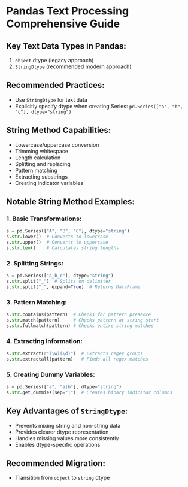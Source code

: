 # Pandas Text Processing Comprehensive Guide

## Key Text Data Types in Pandas:
1. `object` dtype (legacy approach)
2. `StringDtype` (recommended modern approach)

## Recommended Practices:
- Use `StringDtype` for text data
- Explicitly specify dtype when creating Series: `pd.Series(["a", "b", "c"], dtype="string")`

## String Method Capabilities:
- Lowercase/uppercase conversion
- Trimming whitespace
- Length calculation
- Splitting and replacing
- Pattern matching
- Extracting substrings
- Creating indicator variables

## Notable String Method Examples:

### 1. Basic Transformations:
```python
s = pd.Series(["A", "B", "C"], dtype="string")
s.str.lower()  # Converts to lowercase
s.str.upper()  # Converts to uppercase
s.str.len()    # Calculates string lengths
```

### 2. Splitting Strings:
```python
s = pd.Series(["a_b_c"], dtype="string")
s.str.split("_")  # Splits on delimiter
s.str.split("_", expand=True)  # Returns DataFrame
```

### 3. Pattern Matching:
```python
s.str.contains(pattern)  # Checks for pattern presence
s.str.match(pattern)     # Checks pattern at string start
s.str.fullmatch(pattern) # Checks entire string matches
```

### 4. Extracting Information:
```python
s.str.extract(r"(\w)(\d)")  # Extracts regex groups
s.str.extractall(pattern)   # Finds all regex matches
```

### 5. Creating Dummy Variables:
```python
s = pd.Series(["a", "a|b"], dtype="string")
s.str.get_dummies(sep="|")  # Creates binary indicator columns
```

## Key Advantages of `StringDtype`:
- Prevents mixing string and non-string data
- Provides clearer dtype representation
- Handles missing values more consistently
- Enables dtype-specific operations

## Recommended Migration:
- Transition from `object` to `string` dtype